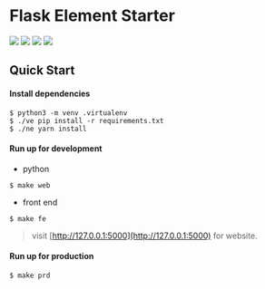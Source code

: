 # Flask Element Starter

<img src="https://img.shields.io/badge/python-3.4.3-orange.svg">
<img src="https://img.shields.io/badge/flask-0.11.1-lightgrey.svg">
<img src="https://img.shields.io/badge/vue-2.1.0-green.svg">
<img src="https://img.shields.io/badge/element%20ui-1.0.0-blue.svg">

## Quick Start

#### Install dependencies
```
$ python3 -m venv .virtualenv
$ ./ve pip install -r requirements.txt
$ ./ne yarn install
```

#### Run up for development
- python
```
$ make web
```

- front end
```
$ make fe
```

> visit [http://127.0.0.1:5000](http://127.0.0.1:5000) for website.


#### Run up for production
```
$ make prd
```
